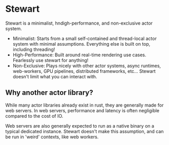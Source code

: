 # Stewart

Stewart is a minimalist, hndigh-performance, and non-exclusive actor system.

- Minimalist: Starts from a small self-contained and thread-local actor system with minimal
    assumptions. Everything else is built on top, including threading!
- High-Performance: Built around real-time rendering use cases. Fearlessly use stewart for
    anything!
- Non-Exclusive: Plays nicely with other actor systems, async runtimes, web-workers, GPU pipelines,
    distributed frameworks, etc... Stewart doesn't limit what you can interact with.

## Why another actor library?

While many actor libraries already exist in rust, they are generally made for web servers.
In web servers, performance and latency is often negligible compared to the cost of IO.

Web servers are also generally expected to run as a native binary on a typical dedicated instance.
Stewart doesn't make this assumption, and can be run in 'weird' contexts, like web workers.
